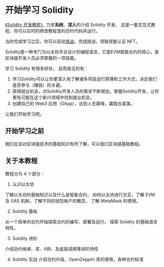 # 开始学习 Solidity

 [《Solidity 开发教程》](https://decert.me/tutorial/solidity/intro)  力求**系统**、**深入**的介绍 Solidity 开发， 这是一套交互式教程，你可以实时的修改教程里的合约代码并运行。
 
 当你完成学习之后，你可以前往[挑战](https://decert.me/challenges)，完成挑战，领取技能认证 NFT。

Solidity是一种专门为以太坊平台设计的编程语言，它是EVM智能合约的核心，是区块链开发人员必须掌握的一项技能。

学习 Solidity 有很多好处， 显而易见的有：

1. 学习Solidity可以让你更深入地了解诸多项目运行原理和工作方式，决定我们是否参与（赚钱）的关键。
2. 获得就业机会，对Solidity开发人员的需求不断增加，掌握Solidity开发，让你更有可能在这个新兴领域中找到就业机会。
3. 创建自己的 Web3 应用（DApp），达到人生巅峰，赢取白富美。

让我们开始学习吧。

## 开始学习之前

我们应该对区块链技术的基础知识有所了解，可以我们区块链基础教程。

## 关于本教程

教程分为 4 个部分：
1. 认识以太坊

了解以太坊的基础知识以及什么是智能合约， 如何以太坊进行交互，了解 EVM 及 GAS 机制，了解不同的钱包账户的概念。
了解 MetaMask 的使用。

2. Solidity 基础

从一个简单的合约开始探索合约的编写、部署及运行。
探索 Solidity 的基础语言特性。


3. Solidity 进阶

介绍合约继承、库、ABI、及底层调用等进阶特性


4. Solidity 实战
介绍合约升级，OpenZepplin 库的使用，各种合约标准







